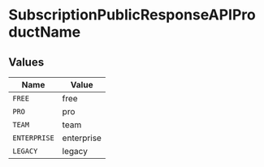 # SubscriptionPublicResponseAPIProductName


## Values

| Name         | Value        |
| ------------ | ------------ |
| `FREE`       | free         |
| `PRO`        | pro          |
| `TEAM`       | team         |
| `ENTERPRISE` | enterprise   |
| `LEGACY`     | legacy       |